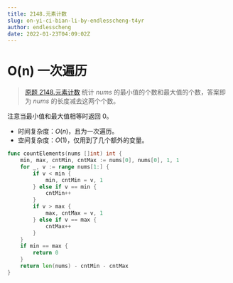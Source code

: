 ```yaml
---
title: 2148.元素计数
slug: on-yi-ci-bian-li-by-endlesscheng-t4yr
author: endlesscheng
date: 2022-01-23T04:09:02Z
---
```

# O(n) 一次遍历
 
> [原题 2148.元素计数](https://leetcode.cn/problems/count-elements-with-strictly-smaller-and-greater-elements)
统计 $\textit{nums}$ 的最小值的个数和最大值的个数，答案即为 $\textit{nums}$ 的长度减去这两个个数。

注意当最小值和最大值相等时返回 0。

- 时间复杂度：$O(n)$，且为一次遍历。
- 空间复杂度：$O(1)$，仅用到了几个额外的变量。

```go
func countElements(nums []int) int {
	min, max, cntMin, cntMax := nums[0], nums[0], 1, 1
	for _, v := range nums[1:] {
		if v < min {
			min, cntMin = v, 1
		} else if v == min {
			cntMin++
		}
		if v > max {
			max, cntMax = v, 1
		} else if v == max {
			cntMax++
		}
	}
	if min == max {
		return 0
	}
	return len(nums) - cntMin - cntMax
}
```
